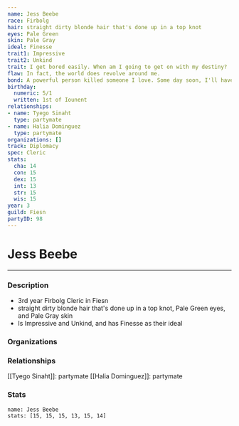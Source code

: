 ```yaml
---
name: Jess Beebe
race: Firbolg
hair: straight dirty blonde hair that's done up in a top knot
eyes: Pale Green
skin: Pale Gray
ideal: Finesse
trait1: Impressive
trait2: Unkind
trait: I get bored easily. When am I going to get on with my destiny?
flaw: In fact, the world does revolve around me.
bond: A powerful person killed someone I love. Some day soon, I'll have my revenge.
birthday:
  numeric: 5/1
  written: 1st of Iounent
relationships:
- name: Tyego Sinaht
  type: partymate
- name: Halia Dominguez
  type: partymate
organizations: []
track: Diplomacy
spec: Cleric
stats:
  cha: 14
  con: 15
  dex: 15
  int: 13
  str: 15
  wis: 15
year: 3
guild: Fiesn
partyID: 98
---
```

# Jess Beebe
---
### Description
- 3rd year Firbolg Cleric in Fiesn
- straight dirty blonde hair that's done up in a top knot, Pale Green eyes, and Pale Gray skin
- Is Impressive and Unkind, and has Finesse as their ideal

### Organizations
### Relationships
[[Tyego Sinaht]]: partymate
[[Halia Dominguez]]: partymate
### Stats
```statblock
name: Jess Beebe
stats: [15, 15, 15, 13, 15, 14]
```